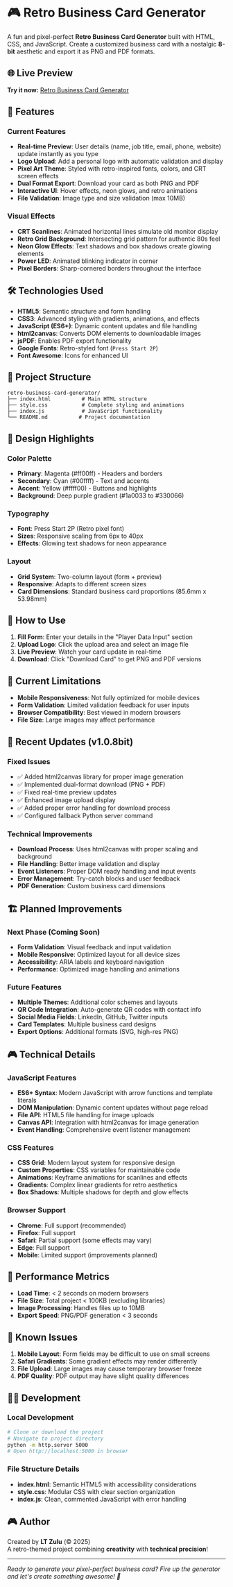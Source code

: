 # 🎮 Retro Business Card Generator

A fun and pixel-perfect **Retro Business Card Generator** built with HTML, CSS, and JavaScript. Create a customized business card with a nostalgic **8-bit** aesthetic and export it as PNG and PDF formats.

## 🌐 Live Preview

**Try it now:** [Retro Business Card Generator](https://replit.com/@your-username/retro-business-card-generator)

## 🚀 Features

### Current Features

- **Real-time Preview**: User details (name, job title, email, phone, website) update instantly as you type
- **Logo Upload**: Add a personal logo with automatic validation and display
- **Pixel Art Theme**: Styled with retro-inspired fonts, colors, and CRT screen effects
- **Dual Format Export**: Download your card as both PNG and PDF
- **Interactive UI**: Hover effects, neon glows, and retro animations
- **File Validation**: Image type and size validation (max 10MB)

### Visual Effects

- **CRT Scanlines**: Animated horizontal lines simulate old monitor display
- **Retro Grid Background**: Intersecting grid pattern for authentic 80s feel
- **Neon Glow Effects**: Text shadows and box shadows create glowing elements
- **Power LED**: Animated blinking indicator in corner
- **Pixel Borders**: Sharp-cornered borders throughout the interface

## 🛠 Technologies Used

- **HTML5**: Semantic structure and form handling
- **CSS3**: Advanced styling with gradients, animations, and effects
- **JavaScript (ES6+)**: Dynamic content updates and file handling
- **html2canvas**: Converts DOM elements to downloadable images
- **jsPDF**: Enables PDF export functionality
- **Google Fonts**: Retro-styled font (`Press Start 2P`)
- **Font Awesome**: Icons for enhanced UI

## 📂 Project Structure

```
retro-business-card-generator/
├── index.html          # Main HTML structure
├── style.css           # Complete styling and animations
├── index.js            # JavaScript functionality
└── README.md          # Project documentation
```

## 🎨 Design Highlights

### Color Palette

- **Primary**: Magenta (#ff00ff) - Headers and borders
- **Secondary**: Cyan (#00ffff) - Text and accents
- **Accent**: Yellow (#ffff00) - Buttons and highlights
- **Background**: Deep purple gradient (#1a0033 to #330066)

### Typography

- **Font**: Press Start 2P (Retro pixel font)
- **Sizes**: Responsive scaling from 6px to 40px
- **Effects**: Glowing text shadows for neon appearance

### Layout

- **Grid System**: Two-column layout (form + preview)
- **Responsive**: Adapts to different screen sizes
- **Card Dimensions**: Standard business card proportions (85.6mm x 53.98mm)

## 🔧 How to Use

1. **Fill Form**: Enter your details in the "Player Data Input" section
2. **Upload Logo**: Click the upload area and select an image file
3. **Live Preview**: Watch your card update in real-time
4. **Download**: Click "Download Card" to get PNG and PDF versions

## 📱 Current Limitations

- **Mobile Responsiveness**: Not fully optimized for mobile devices
- **Form Validation**: Limited validation feedback for user inputs
- **Browser Compatibility**: Best viewed in modern browsers
- **File Size**: Large images may affect performance

## 🔄 Recent Updates (v1.0.8bit)

### Fixed Issues

- ✅ Added html2canvas library for proper image generation
- ✅ Implemented dual-format download (PNG + PDF)
- ✅ Fixed real-time preview updates
- ✅ Enhanced image upload display
- ✅ Added proper error handling for download process
- ✅ Configured fallback Python server command

### Technical Improvements

- **Download Process**: Uses html2canvas with proper scaling and background
- **File Handling**: Better image validation and display
- **Event Listeners**: Proper DOM ready handling and input events
- **Error Management**: Try-catch blocks and user feedback
- **PDF Generation**: Custom business card dimensions

## 🏗 Planned Improvements

### Next Phase (Coming Soon)

- **Form Validation**: Visual feedback and input validation
- **Mobile Responsive**: Optimized layout for all device sizes
- **Accessibility**: ARIA labels and keyboard navigation
- **Performance**: Optimized image handling and animations

### Future Features

- **Multiple Themes**: Additional color schemes and layouts
- **QR Code Integration**: Auto-generate QR codes with contact info
- **Social Media Fields**: LinkedIn, GitHub, Twitter inputs
- **Card Templates**: Multiple business card designs
- **Export Options**: Additional formats (SVG, high-res PNG)

## 🎮 Technical Details

### JavaScript Features

- **ES6+ Syntax**: Modern JavaScript with arrow functions and template literals
- **DOM Manipulation**: Dynamic content updates without page reload
- **File API**: HTML5 file handling for image uploads
- **Canvas API**: Integration with html2canvas for image generation
- **Event Handling**: Comprehensive event listener management

### CSS Features

- **CSS Grid**: Modern layout system for responsive design
- **Custom Properties**: CSS variables for maintainable code
- **Animations**: Keyframe animations for scanlines and effects
- **Gradients**: Complex linear gradients for retro aesthetics
- **Box Shadows**: Multiple shadows for depth and glow effects

### Browser Support

- **Chrome**: Full support (recommended)
- **Firefox**: Full support
- **Safari**: Partial support (some effects may vary)
- **Edge**: Full support
- **Mobile**: Limited support (improvements planned)

## 🎯 Performance Metrics

- **Load Time**: < 2 seconds on modern browsers
- **File Size**: Total project < 100KB (excluding libraries)
- **Image Processing**: Handles files up to 10MB
- **Export Speed**: PNG/PDF generation < 3 seconds

## 🐛 Known Issues

1. **Mobile Layout**: Form fields may be difficult to use on small screens
2. **Safari Gradients**: Some gradient effects may render differently
3. **File Upload**: Large images may cause temporary browser freeze
4. **PDF Quality**: PDF output may have slight quality differences

## 👨‍💻 Development

### Local Development

```bash
# Clone or download the project
# Navigate to project directory
python -m http.server 5000
# Open http://localhost:5000 in browser
```

### File Structure Details

- **index.html**: Semantic HTML5 with accessibility considerations
- **style.css**: Modular CSS with clear section organization
- **index.js**: Clean, commented JavaScript with error handling

## 🎮 Author

Created by **LT Zulu** (© 2025)  
A retro-themed project combining **creativity** with **technical precision**!

---

_Ready to generate your pixel-perfect business card? Fire up the generator and let's create something awesome! 🚀_
